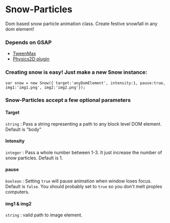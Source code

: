 # Snow-Particles

Dom based snow particle animation class. Create festive snowfall in any dom element!

### Depends on GSAP

* [TweenMax](https://greensock.com/docs/TweenMax) 
* [Physics2D plugin](https://greensock.com/Physics2DPlugin) 

### Creating snow is easy! Just make a new Snow instance:

```
var snow = new Snow({ target:'anyDomElement', intensity:1, pause:true, img1:'img1.png', img2:'img2.png'});
```

### Snow-Particles accept a few optional parameters

#### Target 
```string``` : Pass a string representing a path to any block level DOM element. Default is "body"

#### Intensity
```integer``` : Pass a whole number between 1-3. It just increase the number of snow particles. Default is 1.

#### pause 
```boolean``` : Setting ```true``` will pause animation when window loses focus. Default is ```false```. You should probably set to ```true``` so you don't melt proples computers.

#### img1 & img2
```string``` : valid path to image element.
